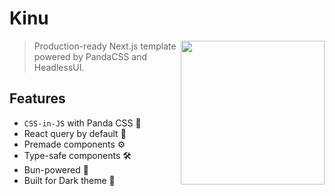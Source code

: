 # Kinu
<a href="https://azurlane.koumakan.jp/wiki/Kinu"><img align='right' src="https://azurlane.netojuu.com/images/c/c8/KinuShipyardIcon.png" width="230"></a>
> Production-ready Next.js template powered by PandaCSS and HeadlessUI.

## Features
- `CSS-in-JS` with Panda CSS 🐼
- React query by default 🎣
- Premade components ⚙️
- Type-safe components 🛠️
- Bun-powered 🐰
- Built for Dark theme 🌙